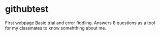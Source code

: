 # githubtest
First webpage Basic trial and error fiddling. Answers 8 questions as a tool for my classmates to know somehthing about me.
